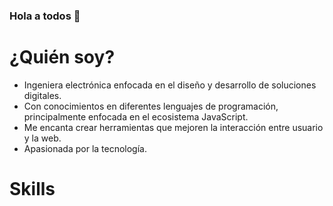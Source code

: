 ### Hola a todos 👋

# ¿Quién soy?
+ Ingeniera electrónica enfocada en el diseño y desarrollo de soluciones digitales.
+ Con conocimientos en diferentes lenguajes de programación, principalmente enfocada en el ecosistema JavaScript.
+ Me encanta crear herramientas que mejoren la interacción entre usuario y la web.
+ Apasionada por la tecnología.

# Skills

<!--
**lizguroart/lizguroart** is a ✨ _special_ ✨ repository because its `README.md` (this file) appears on your GitHub profile.

Here are some ideas to get you started:

- 🔭 I’m currently working on ...
- 🌱 I’m currently learning ...
- 👯 I’m looking to collaborate on ...
- 🤔 I’m looking for help with ...
- 💬 Ask me about ...
- 📫 How to reach me: ...
- 😄 Pronouns: ...
- ⚡ Fun fact: ...
-->
